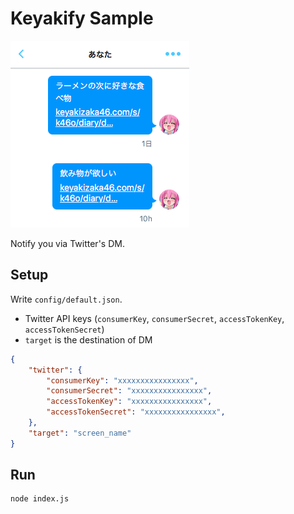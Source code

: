 # Keyakify Sample

![](ss.png)

Notify you via Twitter's DM.

## Setup

Write `config/default.json`.

* Twitter API keys (`consumerKey`, `consumerSecret`, `accessTokenKey`, `accessTokenSecret`)
* `target` is the destination of DM

```json
{
	"twitter": {
		"consumerKey": "xxxxxxxxxxxxxxxx",
		"consumerSecret": "xxxxxxxxxxxxxxxx",
		"accessTokenKey": "xxxxxxxxxxxxxxxx",
		"accessTokenSecret": "xxxxxxxxxxxxxxxx",
	},
	"target": "screen_name"
}
```

## Run

```
node index.js
```
